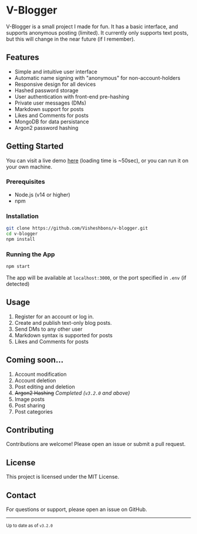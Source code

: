 # V-Blogger

V-Blogger is a small project I made for fun. It has a basic interface, and supports anonymous posting (limited). It currently only supports text posts, but this will change in the near future (if I remember).

## Features

- Simple and intuitive user interface
- Automatic name signing with "anonymous" for non-account-holders
- Responsive design for all devices
- Hashed password storage
- User authentication with front-end pre-hashing
- Private user messages (DMs)
- Markdown support for posts
- Likes and Comments for posts
- MongoDB for data persistance
- Argon2 password hashing

## Getting Started

You can visit a live demo [here](https://v-blogger.onrender.com/) (loading time is ~50sec), or you can run it on your own machine.

### Prerequisites

- Node.js (v14 or higher)
- npm

### Installation

```bash
git clone https://github.com/Visheshbons/v-blogger.git
cd v-blogger
npm install
```

### Running the App

```bash
npm start
```

The app will be available at `localhost:3000`, or the port specified in `.env` (if detected)

## Usage

1. Register for an account or log in.
2. Create and publish text-only blog posts.
3. Send DMs to any other user
4. Markdown syntax is supported for posts
5. Likes and Comments for posts

## Coming soon...

1. Account modification
2. Account deletion
3. Post editing and deletion
4. ~~Argon2 Hashing~~ _Completed (`v3.2.0` and above)_
5. Image posts
6. Post sharing
7. Post categories

## Contributing

Contributions are welcome! Please open an issue or submit a pull request.

## License

This project is licensed under the MIT License.

## Contact

For questions or support, please open an issue on GitHub.

<hr>

<small>Up to date as of `v3.2.0`</small>
